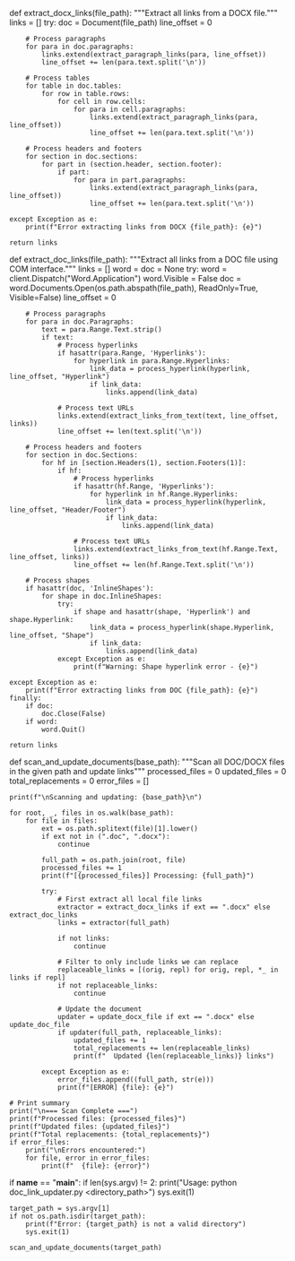 def extract_docx_links(file_path):
    """Extract all links from a DOCX file."""
    links = []
    try:
        doc = Document(file_path)
        line_offset = 0

        # Process paragraphs
        for para in doc.paragraphs:
            links.extend(extract_paragraph_links(para, line_offset))
            line_offset += len(para.text.split('\n'))

        # Process tables
        for table in doc.tables:
            for row in table.rows:
                for cell in row.cells:
                    for para in cell.paragraphs:
                        links.extend(extract_paragraph_links(para, line_offset))
                        line_offset += len(para.text.split('\n'))

        # Process headers and footers
        for section in doc.sections:
            for part in (section.header, section.footer):
                if part:
                    for para in part.paragraphs:
                        links.extend(extract_paragraph_links(para, line_offset))
                        line_offset += len(para.text.split('\n'))

    except Exception as e:
        print(f"Error extracting links from DOCX {file_path}: {e}")
    
    return links

def extract_doc_links(file_path):
    """Extract all links from a DOC file using COM interface."""
    links = []
    word = doc = None
    try:
        word = client.Dispatch("Word.Application")
        word.Visible = False
        doc = word.Documents.Open(os.path.abspath(file_path), ReadOnly=True, Visible=False)
        line_offset = 0

        # Process paragraphs
        for para in doc.Paragraphs:
            text = para.Range.Text.strip()
            if text:
                # Process hyperlinks
                if hasattr(para.Range, 'Hyperlinks'):
                    for hyperlink in para.Range.Hyperlinks:
                        link_data = process_hyperlink(hyperlink, line_offset, "Hyperlink")
                        if link_data:
                            links.append(link_data)
                
                # Process text URLs
                links.extend(extract_links_from_text(text, line_offset, links))
                line_offset += len(text.split('\n'))

        # Process headers and footers
        for section in doc.Sections:
            for hf in [section.Headers(1), section.Footers(1)]:
                if hf:
                    # Process hyperlinks
                    if hasattr(hf.Range, 'Hyperlinks'):
                        for hyperlink in hf.Range.Hyperlinks:
                            link_data = process_hyperlink(hyperlink, line_offset, "Header/Footer")
                            if link_data:
                                links.append(link_data)
                    
                    # Process text URLs
                    links.extend(extract_links_from_text(hf.Range.Text, line_offset, links))
                    line_offset += len(hf.Range.Text.split('\n'))

        # Process shapes
        if hasattr(doc, 'InlineShapes'):
            for shape in doc.InlineShapes:
                try:
                    if shape and hasattr(shape, 'Hyperlink') and shape.Hyperlink:
                        link_data = process_hyperlink(shape.Hyperlink, line_offset, "Shape")
                        if link_data:
                            links.append(link_data)
                except Exception as e:
                    print(f"Warning: Shape hyperlink error - {e}")

    except Exception as e:
        print(f"Error extracting links from DOC {file_path}: {e}")
    finally:
        if doc:
            doc.Close(False)
        if word:
            word.Quit()
    
    return links

def scan_and_update_documents(base_path):
    """Scan all DOC/DOCX files in the given path and update links"""
    processed_files = 0
    updated_files = 0
    total_replacements = 0
    error_files = []

    print(f"\nScanning and updating: {base_path}\n")

    for root, _, files in os.walk(base_path):
        for file in files:
            ext = os.path.splitext(file)[1].lower()
            if ext not in (".doc", ".docx"):
                continue

            full_path = os.path.join(root, file)
            processed_files += 1
            print(f"[{processed_files}] Processing: {full_path}")

            try:
                # First extract all local file links
                extractor = extract_docx_links if ext == ".docx" else extract_doc_links
                links = extractor(full_path)
                
                if not links:
                    continue

                # Filter to only include links we can replace
                replaceable_links = [(orig, repl) for orig, repl, *_ in links if repl]
                if not replaceable_links:
                    continue

                # Update the document
                updater = update_docx_file if ext == ".docx" else update_doc_file
                if updater(full_path, replaceable_links):
                    updated_files += 1
                    total_replacements += len(replaceable_links)
                    print(f"  Updated {len(replaceable_links)} links")

            except Exception as e:
                error_files.append((full_path, str(e)))
                print(f"[ERROR] {file}: {e}")

    # Print summary
    print("\n=== Scan Complete ===")
    print(f"Processed files: {processed_files}")
    print(f"Updated files: {updated_files}")
    print(f"Total replacements: {total_replacements}")
    if error_files:
        print("\nErrors encountered:")
        for file, error in error_files:
            print(f"  {file}: {error}")

if __name__ == "__main__":
    if len(sys.argv) != 2:
        print("Usage: python doc_link_updater.py <directory_path>")
        sys.exit(1)
    
    target_path = sys.argv[1]
    if not os.path.isdir(target_path):
        print(f"Error: {target_path} is not a valid directory")
        sys.exit(1)
    
    scan_and_update_documents(target_path)